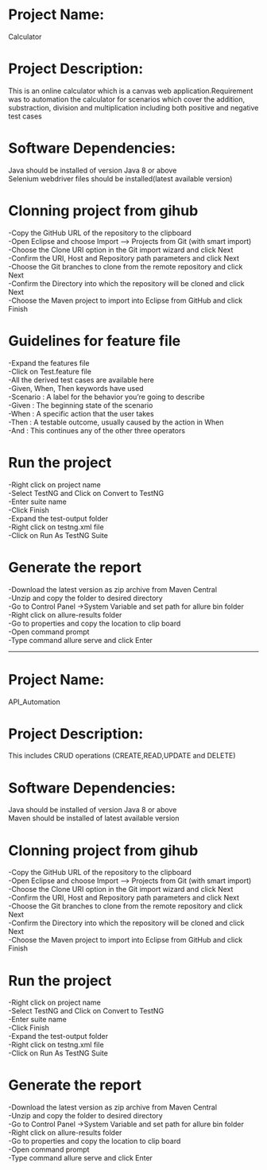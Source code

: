 # Project Name: 
Calculator

# Project Description: 
This is an online calculator which is a canvas web application.Requirement was to automation the calculator for scenarios which cover the addition, substraction, division and multiplication including both positive and negative test cases

# Software Dependencies:
Java should be installed of version Java 8 or above <br />
Selenium webdriver files should be installed(latest available version)

# Clonning project from gihub
 -Copy the GitHub URL of the repository to the clipboard <br />
 -Open Eclipse and choose Import –> Projects from Git (with smart import) <br />
 -Choose the Clone URI option in the Git import wizard and click Next <br />
 -Confirm the URI, Host and Repository path parameters and click Next <br />
 -Choose the Git branches to clone from the remote repository and click Next <br />
 -Confirm the Directory into which the repository will be cloned and click Next <br />
 -Choose the Maven project to import into Eclipse from GitHub and click Finish

# Guidelines for feature file
 -Expand the features file <br />
 -Click on Test.feature file <br />
 -All the derived test cases are available here <br />
 -Given, When, Then keywords have used <br />
 -Scenario : A label for the behavior you’re going to describe <br />
 -Given : The beginning state of the scenario <br />
 -When : A specific action that the user takes <br />
 -Then : A testable outcome, usually caused by the action in When <br />
 -And : This continues any of the other three operators 

# Run the project
 -Right click on project name <br />
 -Select TestNG and Click on Convert to TestNG <br />
 -Enter suite name <br />
 -Click Finish <br />
 -Expand the test-output folder <br />
 -Right click on testng.xml file <br />
 -Click on Run As TestNG Suite

# Generate the report
 -Download the latest version as zip archive from Maven Central <br />
 -Unzip and copy the folder to desired directory <br />
 -Go to Control Panel ->System Variable and set path for allure bin folder <br />
 -Right click on allure-results folder <br />
 -Go to properties and copy the location to clip board <br />
 -Open command prompt <br />
 -Type command allure serve <location of the allure-results folder> and click Enter
  
------------------------------------------------------------------------------------------------------------------------------------------------------------------  
  
# Project Name: 
API_Automation

# Project Description: 
This includes CRUD operations (CREATE,READ,UPDATE and DELETE)

# Software Dependencies:
Java should be installed of version Java 8 or above <br />
Maven should be installed of latest available version

# Clonning project from gihub
 -Copy the GitHub URL of the repository to the clipboard <br />
 -Open Eclipse and choose Import –> Projects from Git (with smart import) <br />
 -Choose the Clone URI option in the Git import wizard and click Next <br />
 -Confirm the URI, Host and Repository path parameters and click Next <br />
 -Choose the Git branches to clone from the remote repository and click Next <br />
 -Confirm the Directory into which the repository will be cloned and click Next <br />
 -Choose the Maven project to import into Eclipse from GitHub and click Finish  

# Run the project
 -Right click on project name <br />
 -Select TestNG and Click on Convert to TestNG <br />
 -Enter suite name <br />
 -Click Finish <br />
 -Expand the test-output folder <br />
 -Right click on testng.xml file <br />
 -Click on Run As TestNG Suite

# Generate the report
 -Download the latest version as zip archive from Maven Central <br />
 -Unzip and copy the folder to desired directory <br />
 -Go to Control Panel ->System Variable and set path for allure bin folder <br />
 -Right click on allure-results folder <br />
 -Go to properties and copy the location to clip board <br />
 -Open command prompt <br />
 -Type command allure serve <location of the allure-results folder> and click Enter
 
 








